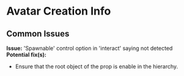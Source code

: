 # Avatar Creation Info  

## Common Issues  

**Issue:** 'Spawnable' control option in 'interact' saying not detected  
**Potential fix(s):**  

- Ensure that the root object of the prop is enable in the hierarchy.  
